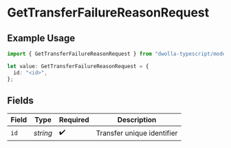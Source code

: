 # GetTransferFailureReasonRequest

## Example Usage

```typescript
import { GetTransferFailureReasonRequest } from "dwolla-typescript/models/operations";

let value: GetTransferFailureReasonRequest = {
  id: "<id>",
};
```

## Fields

| Field                      | Type                       | Required                   | Description                |
| -------------------------- | -------------------------- | -------------------------- | -------------------------- |
| `id`                       | *string*                   | :heavy_check_mark:         | Transfer unique identifier |